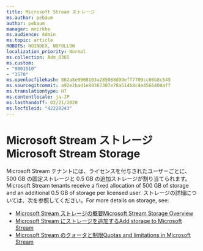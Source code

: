 ```yaml
---
title: Microsoft Stream ストレージ
ms.author: pebaum
author: pebaum
manager: mnirkhe
ms.audience: Admin
ms.topic: article
ROBOTS: NOINDEX, NOFOLLOW
localization_priority: Normal
ms.collection: Adm_O365
ms.custom:
- "9001510"
- "3570"
ms.openlocfilehash: 862a8e9968103a285088d99eff7709cc66b8c545
ms.sourcegitcommit: a92e2bad1e89367307e78a514b8c4e456640daff
ms.translationtype: HT
ms.contentlocale: ja-JP
ms.lasthandoff: 02/21/2020
ms.locfileid: "42228243"
---
```

# <a name="microsoft-stream-storage"></a><span data-ttu-id="95946-102">Microsoft Stream ストレージ</span><span class="sxs-lookup"><span data-stu-id="95946-102">Microsoft Stream Storage</span></span>

<span data-ttu-id="95946-103">Microsoft Stream テナントには、ライセンスを付与されたユーザーごとに、500 GB の固定ストレージと 0.5 GB の追加ストレージが割り当てられます。</span><span class="sxs-lookup"><span data-stu-id="95946-103">Microsoft Stream tenants receive a fixed allocation of 500 GB of storage and an additional 0.5 GB of storage per licensed user.</span></span>
<span data-ttu-id="95946-104">ストレージの詳細については、次を参照してください。</span><span class="sxs-lookup"><span data-stu-id="95946-104">For more details on storage, see:</span></span>

- [<span data-ttu-id="95946-105">Microsoft Stream ストレージの概要</span><span class="sxs-lookup"><span data-stu-id="95946-105">Microsoft Stream Storage Overview</span></span>](https://docs.microsoft.com/stream/license-overview#storage)
- [<span data-ttu-id="95946-106">Microsoft Stream にストレージを追加する</span><span class="sxs-lookup"><span data-stu-id="95946-106">Add storage to Microsoft Stream</span></span>](https://docs.microsoft.com/stream/storage-add-on)
- [<span data-ttu-id="95946-107">Microsoft Stream のクォータと制限</span><span class="sxs-lookup"><span data-stu-id="95946-107">Quotas and limitations in Microsoft Stream</span></span>](https://docs.microsoft.com/stream/quotas-and-limitations)
